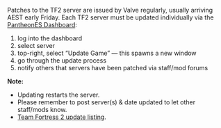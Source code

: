 Patches to the TF2 server are issued by Valve regularly, usually arriving AEST early Friday. Each TF2 server must be updated individually via the [PantheonES Dashboard](http://gp.pantheones.com.au/):

1. log into the dashboard
2. select server
3. top-right, select “Update Game” — this spawns a new window
4. go through the update process
5. notify others that servers have been patched via staff/mod forums

**Note:**

- Updating restarts the server.
- Please remember to post server(s) & date updated to let other staff/mods know.
- [Team Fortress 2 update listing](http://www.steampowered.com/platform/update_history/index.php?id=440).